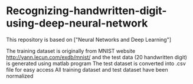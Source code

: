 # Recognizing-handwritten-digit-using-deep-neural-network

This repository is based on ["Neural Networks
and Deep Learning"]

The training dataset is originally from MNIST website http://yann.lecun.com/exdb/mnist/ and the test data (20 handwritten digit) is generated using matlab program
The test dataset is converted into .csv file for easy access 
All training dataset and test dataset have been normalized
